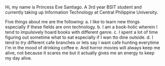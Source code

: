 Hi, my name is Princess Eve Santiago. A 3rd year BSIT student and currently taking up Information Technology at Central Philippine University.

Five things about me are the following:
a. I like to learn new things especially if these fields are onn technology.
b. I am a book-holic wherein I tend to impulsively hoard books with different genre.
c. I spent a lot of time figuring out sometime what to eat especially if I wan tto dine outside.
d. I tend to try different cafe branches or lets say I want cafe hunting everytime I'm in the mood of drinking coffee
e. And horror movies will always keep me alive, not because it scares me but it actually gives me an energy to keep my day alive.
